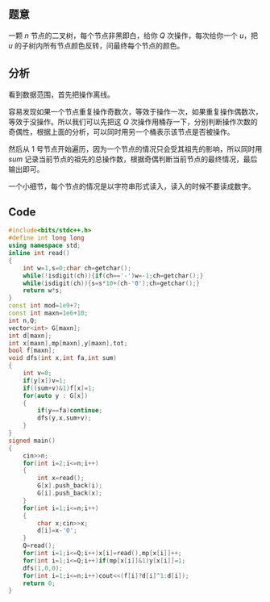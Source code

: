 ## 题意

一颗 $n$ 节点的二叉树，每个节点非黑即白，给你 $Q$ 次操作，每次给你一个 $u$，把 $u$ 的子树内所有节点颜色反转，问最终每个节点的颜色。

## 分析

看到数据范围，首先把操作离线。

容易发现如果一个节点重复操作奇数次，等效于操作一次，如果重复操作偶数次，等效于没操作。所以我们可以先把这 $Q$ 次操作用桶存一下，分别判断操作次数的奇偶性，根据上面的分析，可以同时用另一个桶表示该节点是否被操作。

然后从 $1$ 号节点开始遍历，因为一个节点的情况只会受其祖先的影响，所以同时用 $sum$ 记录当前节点的祖先的总操作数，根据奇偶判断当前节点的最终情况，最后输出即可。

一个小细节，每个节点的情况是以字符串形式读入，读入的时候不要读成数字。

## Code

```cpp
#include<bits/stdc++.h>
#define int long long
using namespace std;
inline int read()
{
	int w=1,s=0;char ch=getchar();
	while(!isdigit(ch)){if(ch=='-')w=-1;ch=getchar();}
	while(isdigit(ch)){s=s*10+(ch-'0');ch=getchar();}
	return w*s;
}
const int mod=1e9+7;
const int maxn=1e6+10;
int n,Q;
vector<int> G[maxn];
int d[maxn];
int x[maxn],mp[maxn],y[maxn],tot;
bool f[maxn];
void dfs(int x,int fa,int sum)
{
	int v=0;
	if(y[x])v=1;
	if((sum+v)&1)f[x]=1;
	for(auto y : G[x])
	{
		if(y==fa)continue;
		dfs(y,x,sum+v);
	} 
}
signed main()
{
	cin>>n;
	for(int i=2;i<=n;i++)
	{
		int x=read();
		G[x].push_back(i);
		G[i].push_back(x);
	}
	for(int i=1;i<=n;i++)
	{
		char x;cin>>x;
		d[i]=x-'0';
	}
	Q=read();
	for(int i=1;i<=Q;i++)x[i]=read(),mp[x[i]]++;
	for(int i=1;i<=Q;i++)if(mp[x[i]]&1)y[x[i]]=1;
	dfs(1,0,0);
	for(int i=1;i<=n;i++)cout<<(f[i]?d[i]^1:d[i]);
	return 0;
}
```
